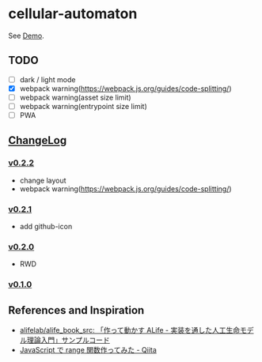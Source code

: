 # cellular-automaton

See [Demo](https://l1ck0h.github.io/cellular-automaton/).

## TODO

- [ ] dark / light mode
- [x] webpack warning(https://webpack.js.org/guides/code-splitting/)
- [ ] webpack warning(asset size limit)
- [ ] webpack warning(entrypoint size limit)
- [ ] PWA

## [ChangeLog](https://github.com/l1ck0h/cellular-automaton/releases)

### [v0.2.2](https://github.com/l1ck0h/cellular-automaton/tree/v0.2.2)

- change layout
- webpack warning(https://webpack.js.org/guides/code-splitting/)

### [v0.2.1](https://github.com/l1ck0h/cellular-automaton/tree/v0.2.1)

- add github-icon

### [v0.2.0](https://github.com/l1ck0h/cellular-automaton/tree/v0.2.0)

- RWD

### [v0.1.0](https://github.com/l1ck0h/cellular-automaton/tree/v0.1.0)

## References and Inspiration

- [alifelab/alife_book_src: 「作って動かす ALife - 実装を通した人工生命モデル理論入門」サンプルコード](https://github.com/alifelab/alife_book_src)
- [JavaScript で range 関数作ってみた - Qiita](https://qiita.com/RyutaKojima/items/168632d4980e65a285f3)
